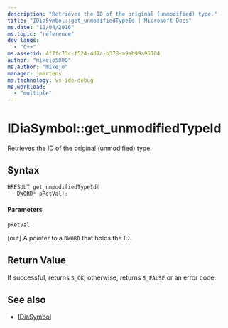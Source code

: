```yaml
---
description: "Retrieves the ID of the original (unmodified) type."
title: "IDiaSymbol::get_unmodifiedTypeId | Microsoft Docs"
ms.date: "11/04/2016"
ms.topic: "reference"
dev_langs:
  - "C++"
ms.assetid: 4f7fc73c-f524-4d7a-b378-a9ab99a96104
author: "mikejo5000"
ms.author: "mikejo"
manager: jmartens
ms.technology: vs-ide-debug
ms.workload:
  - "multiple"
---
```

# IDiaSymbol::get_unmodifiedTypeId
Retrieves the ID of the original (unmodified) type.

## Syntax

```C++
HRESULT get_unmodifiedTypeId(
   DWORD* pRetVal);
```

#### Parameters
 `pRetVal`

[out] A pointer to a `DWORD` that holds the ID.

## Return Value
 If successful, returns `S_OK`; otherwise, returns `S_FALSE` or an error code.

## See also
- [IDiaSymbol](../../debugger/debug-interface-access/idiasymbol.md)
